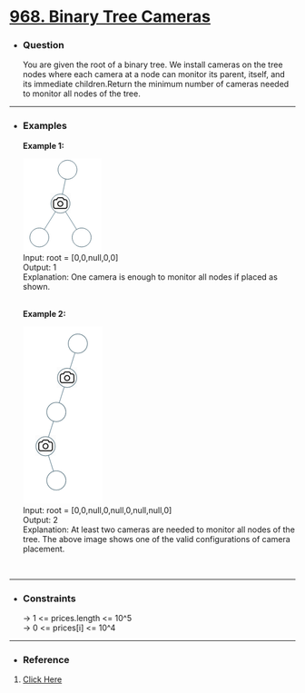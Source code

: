 <a href="https://leetcode.com/problems/binary-tree-cameras/"><h1>968. Binary Tree Cameras</h1></a>

- <h3>Question</h3>
   You are given the root of a binary tree. We install cameras on the tree nodes where each camera at a node can monitor its parent, itself, and its immediate children.Return the minimum number of cameras needed to monitor all nodes of the tree.
<hr>

- <h3>Examples</h3>
   <div>
   <b>Example 1:</b>
   
   ![example-1](images/bst_cameras_01.png)<br>
   Input: root = [0,0,null,0,0]<br>
   Output: 1<br>
   Explanation: One camera is enough to monitor all nodes if placed as shown.
   </div>
   <br>
   <div>
   <b>Example 2:</b>

   ![example-2](images/bst_cameras_02.png)<br>
   Input: root = [0,0,null,0,null,0,null,null,0]<br>
   Output: 2<br>
   Explanation: At least two cameras are needed to monitor all nodes of the tree. The above image shows one of the valid configurations of camera placement.
   </div>
   <br>
<hr>

- <h3>Constraints</h3>
   → 1 <= prices.length <= 10^5 <br>
   → 0 <= prices[i] <= 10^4
<hr>

- <h3>Reference</h3>
1. [Click Here](https://youtu.be/uoFrIIrp5_g)
